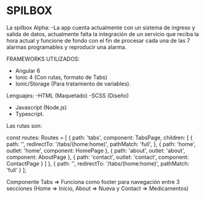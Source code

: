 # SPILBOX

La spilbox Alpha:
-La app cuenta actualmente con un sistema de ingreso y salida de datos, actualmente falta la integración de un servicio que reciba la hora actual y funcione de fondo con el fin de procesar cada una de las 7 alarmas programables y reproducir una alarma.

FRAMEWORKS UTILIZADOS:
- Angular 6
- Ionic 4 (Con rutas, formato de Tabs)
- Ionic/Storage (Para tratamiento de variables).

Lenguajes: 
-HTML (Maquetado)
-SCSS (Diseño)
- Javascript (Node.js)
- Typescript.

Las rutas son:

const routes: Routes = [
  {
    path: 'tabs',
    component: TabsPage,
    children: [
      {
        path: '',
        redirectTo: '/tabs/(home:home)',
        pathMatch: 'full',
      },
      {
        path: 'home',
        outlet: 'home',
        component: HomePage
      },
      {
        path: 'about',
        outlet: 'about',
        component: AboutPage
      },
      {
        path: 'contact',
        outlet: 'contact',
        component: ContactPage
      }
    ]
  },
  {
    path: '',
    redirectTo: '/tabs/(home:home)',
    pathMatch: 'full'
  }
];

Componente Tabs => Funciona como footer para navegación entre 3 secciones (Home => Inicio, About => Nueva y Contact => Medicamentos)

